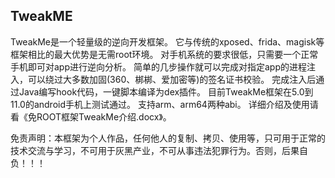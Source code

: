 ## TweakME

TweakMe是一个轻量级的逆向开发框架。
它与传统的xposed、frida、magisk等框架相比的最大优势是无需root环境。
对手机系统的要求很低，只需要一个正常手机即可对app进行逆向分析。
简单的几步操作就可以完成对指定app的进程注入，可以绕过大多数加固(360、梆梆、爱加密等)的签名证书校验。
完成注入后通过Java编写hook代码，一键脚本编译为dex插件。
目前TweakMe框架在5.0到11.0的android手机上测试通过。
支持arm、arm64两种abi。
详细介绍及使用请看《免ROOT框架TweakMe介绍.docx》。



免责声明：本框架为个人作品，任何他人的复制、拷贝、使用等，只可用于正常的技术交流与学习，不可用于灰黑产业，不可从事违法犯罪行为。否则，后果自负！！！

